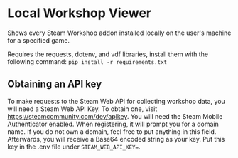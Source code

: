 # Local Workshop Viewer
Shows every Steam Workshop addon installed locally on the user's machine for a specified game.

Requires the requests, dotenv, and vdf libraries, install them with the following command:
`pip install -r requirements.txt`

## Obtaining an API key
To make requests to the Steam Web API for collecting workshop data, you will need a Steam Web API Key. To obtain one, visit https://steamcommunity.com/dev/apikey. You will need the Steam Mobile Authenticator enabled. When registering, it will prompt you for a domain name. If you do not own a domain, feel free to put anything in this field. Afterwards, you will receive a Base64 encoded string as your key. Put this key in the .env file under `STEAM_WEB_API_KEY=`.
